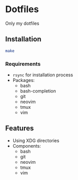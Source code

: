 # Dotfiles

Only my dotfiles


## Installation

```sh
make
```

### Requirements
- `rsync` for installation process
- Packages:
    + bash
    + bash-completion
    + git
    + neovim
    + tmux
    + vim

## Features

- Using XDG directories
- Components:
    + bash
    + git
    + neovim
    + tmux
    + vim
